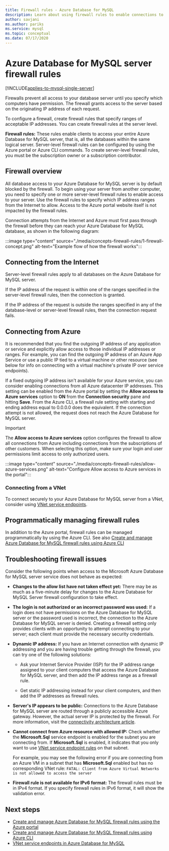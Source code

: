 ```yaml
---
title: Firewall rules - Azure Database for MySQL
description: Learn about using firewall rules to enable connections to your Azure Database for MySQL server.
author: savjani
ms.author: pariks
ms.service: mysql
ms.topic: conceptual
ms.date: 07/17/2020
---
```


# Azure Database for MySQL server firewall rules

[!INCLUDE[applies-to-mysql-single-server](includes/applies-to-mysql-single-server.md)]

Firewalls prevent all access to your database server until you specify which computers have permission. The firewall grants access to the server based on the originating IP address of each request.

To configure a firewall, create firewall rules that specify ranges of acceptable IP addresses. You can create firewall rules at the server level.

**Firewall rules:** These rules enable clients to access your entire Azure Database for MySQL server, that is, all the databases within the same logical server. Server-level firewall rules can be configured by using the Azure portal or Azure CLI commands. To create server-level firewall rules, you must be the subscription owner or a subscription contributor.

## Firewall overview
All database access to your Azure Database for MySQL server is by default blocked by the firewall. To begin using your server from another computer, you need to specify one or more server-level firewall rules to enable access to your server. Use the firewall rules to specify which IP address ranges from the Internet to allow. Access to the Azure portal website itself is not impacted by the firewall rules.

Connection attempts from the Internet and Azure must first pass through the firewall before they can reach your Azure Database for MySQL database, as shown in the following diagram:

:::image type="content" source="./media/concepts-firewall-rules/1-firewall-concept.png" alt-text="Example flow of how the firewall works":::

## Connecting from the Internet
Server-level firewall rules apply to all databases on the Azure Database for MySQL server.

If the IP address of the request is within one of the ranges specified in the server-level firewall rules, then the connection is granted.

If the IP address of the request is outside the ranges specified in any of the database-level or server-level firewall rules, then the connection request fails.

## Connecting from Azure
It is recommended that you find the outgoing IP address of any application or service and explicitly allow access to those individual IP addresses or ranges. For example, you can find the outgoing IP address of an Azure App Service or use a public IP tied to a virtual machine or other resource (see below for info on connecting with a virtual machine's private IP over service endpoints). 

If a fixed outgoing IP address isn't available for your Azure service, you can consider enabling connections from all Azure datacenter IP addresses. This setting can be enabled from the Azure portal by setting the **Allow access to Azure services** option to **ON** from the **Connection security** pane and hitting **Save**. From the Azure CLI, a firewall rule setting with starting and ending address equal to 0.0.0.0 does the equivalent. If the connection attempt is not allowed, the request does not reach the Azure Database for MySQL server.

> [!IMPORTANT]
> The **Allow access to Azure services** option configures the firewall to allow all connections from Azure including connections from the subscriptions of other customers. When selecting this option, make sure your login and user permissions limit access to only authorized users.
> 

:::image type="content" source="./media/concepts-firewall-rules/allow-azure-services.png" alt-text="Configure Allow access to Azure services in the portal":::

### Connecting from a VNet
To connect securely to your Azure Database for MySQL server from a VNet, consider using [VNet service endpoints](./concepts-data-access-and-security-vnet.md). 

## Programmatically managing firewall rules
In addition to the Azure portal, firewall rules can be managed programmatically by using the Azure CLI. See also [Create and manage Azure Database for MySQL firewall rules using Azure CLI](./howto-manage-firewall-using-cli.md)

## Troubleshooting firewall issues
Consider the following points when access to the Microsoft Azure Database for MySQL server service does not behave as expected:

* **Changes to the allow list have not taken effect yet:** There may be as much as a five-minute delay for changes to the Azure Database for MySQL Server firewall configuration to take effect.

* **The login is not authorized or an incorrect password was used:** If a login does not have permissions on the Azure Database for MySQL server or the password used is incorrect, the connection to the Azure Database for MySQL server is denied. Creating a firewall setting only provides clients with an opportunity to attempt connecting to your server; each client must provide the necessary security credentials.

* **Dynamic IP address:** If you have an Internet connection with dynamic IP addressing and you are having trouble getting through the firewall, you can try one of the following solutions:

   * Ask your Internet Service Provider (ISP) for the IP address range assigned to your client computers that access the Azure Database for MySQL server, and then add the IP address range as a firewall rule.

   * Get static IP addressing instead for your client computers, and then add the IP addresses as firewall rules.

* **Server's IP appears to be public:** Connections to the Azure Database for MySQL server are routed through a publicly accessible Azure gateway. However, the actual server IP is protected by the firewall. For more information, visit the [connectivity architecture article](concepts-connectivity-architecture.md). 

* **Cannot connect from Azure resource with allowed IP:** Check whether the **Microsoft.Sql** service endpoint is enabled for the subnet you are connecting from. If **Microsoft.Sql** is enabled, it indicates that you only want to use [VNet service endpoint rules](concepts-data-access-and-security-vnet.md) on that subnet.

   For example, you may see the following error if you are connecting from an Azure VM in a subnet that has **Microsoft.Sql** enabled but has no corresponding VNet rule:
   `FATAL: Client from Azure Virtual Networks is not allowed to access the server`

* **Firewall rule is not available for IPv6 format:** The firewall rules must be in IPv4 format. If you specify firewall rules in IPv6 format, it will show the validation error.

## Next steps

* [Create and manage Azure Database for MySQL firewall rules using the Azure portal](./howto-manage-firewall-using-portal.md)
* [Create and manage Azure Database for MySQL firewall rules using Azure CLI](./howto-manage-firewall-using-cli.md)
* [VNet service endpoints in Azure Database for MySQL](./concepts-data-access-and-security-vnet.md)
